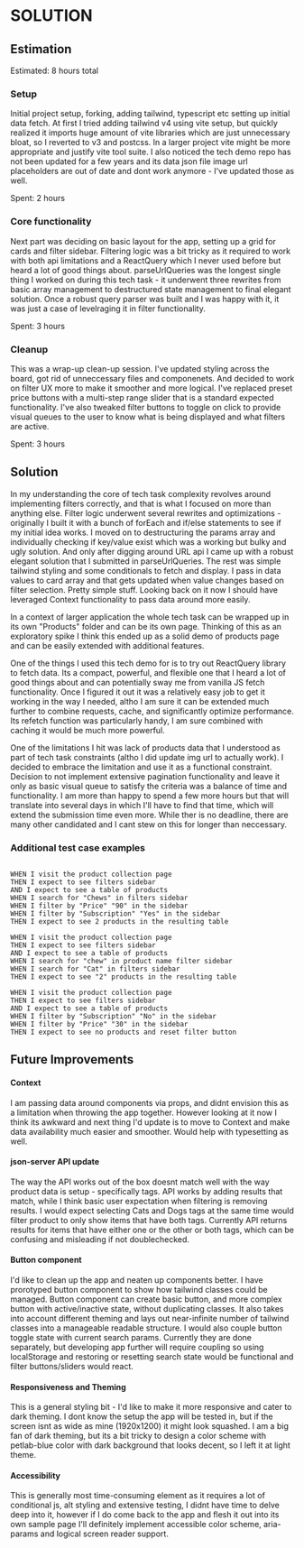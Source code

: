 SOLUTION
========

Estimation
----------
Estimated: 8 hours total

### Setup

Initial project setup, forking, adding tailwind, typescript etc setting up initial data fetch. At first I tried adding tailwind v4 using vite setup, but quickly realized it imports huge amount of vite libraries which are just unnecessary bloat, so I reverted to v3 and postcss. In a larger project vite might be more appropriate and justify vite tool suite.
I also noticed the tech demo repo has not been updated for a few years and its data json file image url placeholders are out of date and dont work anymore - I've updated those as well.

Spent: 2 hours

### Core functionality

Next part was deciding on basic layout for the app, setting up a grid for cards and filter sidebar. Filtering logic was a bit tricky as it required to work with both api limitations and a ReactQuery which I never used before but heard a lot of good things about. parseUrlQueries was the longest single thing I worked on during this tech task - it underwent three rewrites from basic array management to destructured state management to final elegant solution.
Once a robust query parser was built and I was happy with it, it was just a case of levelraging it in filter functionality.

Spent: 3 hours

### Cleanup

This was a wrap-up clean-up session. I've updated styling across the board, got rid of unneccessary files and componenets. And decided to work on filter UX more to make it smoother and more logical. I've replaced preset price buttons with a multi-step range slider that is a standard expected functionality. I've also tweaked filter buttons to toggle on click to provide visual queues to the user to know what is being displayed and what filters are active. 

Spent: 3 hours

Solution
--------

In my understanding the core of tech task complexity revolves around implementing filters correctly, and that is what I focused on more than anything else. Filter logic underwent several rewrites and optimizations - originally I built it with a bunch of forEach and if/else statements to see if my initial idea works. I moved on to destructuring the params array and individually checking if key/value exist which was a working but bulky and ugly solution. And only after digging around URL api I came up with a robust elegant solution that I submitted in parseUrlQueries.
The rest was simple tailwind styling and some conditionals to fetch and display.
I pass in data values to card array and that gets updated when value changes based on filter selection. Pretty simple stuff. Looking back on it now I should have leveraged Context functionality to pass data around more easily.

In a context of larger application the whole tech task can be wrapped up in its own "Products" folder and can be its own page. Thinking of this as an exploratory spike I think this ended up as a solid demo of products page and can be easily extended with additional features. 

One of the things I used this tech demo for is to try out ReactQuery library to fetch data. Its a compact, powerful, and flexible one that I heard a lot of good things about and can potentially sway me from vanilla JS fetch functionality. Once I figured it out it was a relatively easy job to get it working in the way I needed, altho I am sure it can be extended much further to combine requests, cache, and significantly optimize performance. Its refetch function was particularly handy, I am sure combined with caching it would be much more powerful.

One of the limitations I hit was lack of products data that I understood as part of tech task constraints (altho I did update img url to actually work). I decided to embrace the limitation and use it as a functional constraint. Decision to not implement extensive pagination functionality and leave it only as basic visual queue to satisfy the criteria was a balance of time and functionality. I am more than happy to spend a few more hours but that will translate into several days in which I'll have to find that time, which will extend the submission time even more. While ther is no deadline, there are many other candidated and I cant stew on this for longer than neccessary.


### Additional test case examples

``` gherkin

WHEN I visit the product collection page
THEN I expect to see filters sidebar
AND I expect to see a table of products
WHEN I search for "Chews" in filters sidebar
WHEN I filter by "Price" "90" in the sidebar
WHEN I filter by "Subscription" "Yes" in the sidebar
THEN I expect to see 2 products in the resulting table

WHEN I visit the product collection page
THEN I expect to see filters sidebar
AND I expect to see a table of products
WHEN I search for "chew" in product name filter sidebar
WHEN I search for "Cat" in filters sidebar
THEN I expect to see "2" products in the resulting table

WHEN I visit the product collection page
THEN I expect to see filters sidebar
AND I expect to see a table of products
WHEN I filter by "Subscription" "No" in the sidebar
WHEN I filter by "Price" "30" in the sidebar
THEN I expect to see no products and reset filter button

```

Future Improvements
---------

#### Context
I am passing data around components via props, and didnt envision this as a limitation when throwing the app together. However looking at it now I think its awkward and next thing I'd update is to move to Context and make data availability much easier and smoother. Would help with typesetting as well.

#### json-server API update
The way the API works out of the box doesnt match well with the way product data is setup - specifically tags. API works by adding results that match, while I think basic user expectation when filtering is removing results. I would expect selecting Cats and Dogs tags at the same time would filter product to only show items that have both tags. Currently API returns results for items that have either one or the other or both tags, which can be confusing and misleading if not doublechecked.

#### Button component
I'd like to clean up the app and neaten up components better. I have prorotyped button component to show how tailwind classes could be managed. Button component can create basic button, and more complex button with active/inactive state, without duplicating classes. It also takes into account different theming and lays out near-infinite number of tailwind classes into a manageable readable structure.
I would also couple button toggle state with current search params. Currently they are done separately, but developing app further will require coupling so using localStorage and restoring or resetting search state would be functional and filter buttons/sliders would react.

#### Responsiveness and Theming
This is a general styling bit - I'd like to make it more responsive and cater to dark theming. I dont know the setup the app will be tested in, but if the screen isnt as wide as mine (1920x1200) it might look squashed.
I am a big fan of dark theming, but its a bit tricky to design a color scheme with petlab-blue color with dark background that looks decent, so I left it at light theme.

#### Accessibility
This is generally most time-consuming element as it requires a lot of conditional js, alt styling and extensive testing, I didnt have time to delve deep into it, however if I do come back to the app and flesh it out into its own sample page I'll definitely implement accessible color scheme, aria-params and logical screen reader support.

